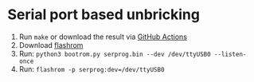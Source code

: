 # Serial port based unbricking

1. Run `make` or download the result via [GitHub Actions](https://github.com/neuschaefer/m88cs8001/actions?query=branch%3Amain)
2. Download [flashrom](https://www.flashrom.org/Downloads)
3. Run: `python3 bootrom.py serprog.bin --dev /dev/ttyUSB0 --listen-once`
4. Run: `flashrom -p serprog:dev=/dev/ttyUSB0`
